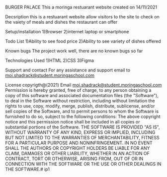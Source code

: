 BURGER PALACE
This a moringa restuarant website
created on 14/11/2021

Decsription
this is a restuarant website allow visitors to the site to check on the vaiety of meals and dishes the restaurant can offer

Setup/installation
1)Browser
2)internet
laptop or smartphone

Todo List
1)Ability to see food price
2)Ability to see variety of dishes offered

Known bugs
The project work well, there are no known bugs so far

Technologies Used
1)HTML
2)CSS
3)Figma

Support and contact
For any assistance and support email to moi.shadrack@student.moringaschool.com

License
copyrigth@(2021)
Email moi.shadrack@student.moringaschool.com Permission is hereby granted, free of charge, to any person obtaining a copy of this software and associated documentation files (the "Software"), to deal in the Software without restriction, including without limitation the rights to use, copy, modify, merge, publish, distribute, sublicense, and/or sell copies of the Software, and to permit persons to whom the Software is furnished to do so, subject to the following conditions: The above copyright notice and this permission notice shall be included in all copies or substantial portions of the Software. THE SOFTWARE IS PROVIDED "AS IS", WITHOUT WARRANTY OF ANY KIND, EXPRESS OR IMPLIED, INCLUDING BUT NOT LIMITED TO THE WARRANTIES OF MERCHANTABILITY, FITNESS FOR A PARTICULAR PURPOSE AND NONINFRINGEMENT. IN NO EVENT SHALL THE AUTHORS OR COPYRIGHT HOLDERS BE LIABLE FOR ANY CLAIM, DAMAGES OR OTHER LIABILITY, WHETHER IN AN ACTION OF CONTRACT, TORT OR OTHERWISE, ARISING FROM, OUT OF OR IN CONNECTION WITH THE SOFTWARE OR THE USE OR OTHER DEALINGS IN THE SOFTWARE.# ip1
